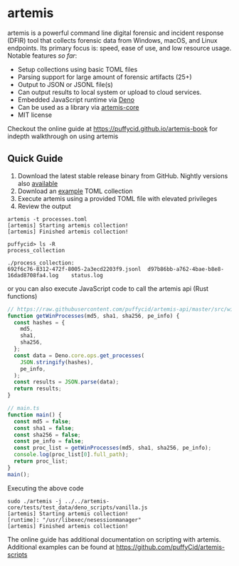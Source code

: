 # artemis

artemis is a powerful command line digital forensic and incident response (DFIR)
tool that collects forensic data from Windows, macOS, and Linux endpoints. Its
primary focus is: speed, ease of use, and low resource usage.\
Notable features _so far_:

- Setup collections using basic TOML files
- Parsing support for large amount of forensic artifacts (25+)
- Output to JSON or JSONL file(s)
- Can output results to local system or upload to cloud services.
- Embedded JavaScript runtime via [Deno](https://deno.land/)
- Can be used as a library via
  [artemis-core](https://puffycid.github.io/artemis-book/core/overview.html)
- MIT license

Checkout the online guide at https://puffycid.github.io/artemis-book for indepth
walkthrough on using artemis

## Quick Guide

1. Download the latest stable release binary from GitHub. Nightly versions also [available](https://github.com/puffyCid/artemis/releases/tag/nightly)
2. Download an
   [example](https://github.com/puffyCid/artemis/tree/main/artemis-core/tests/test_data)
   TOML collection
3. Execute artemis using a provided TOML file with elevated privileges
4. Review the output

```
artemis -t processes.toml
[artemis] Starting artemis collection!
[artemis] Finished artemis collection!

puffycid> ls -R
process_collection

./process_collection:
692f6c76-8312-472f-8005-2a3ecd2203f9.jsonl	d97b86bb-a762-4bae-b8e8-16dad8708fa4.log	status.log
```

or you can also execute JavaScript code to call the artemis api (Rust functions)

```javascript
// https://raw.githubusercontent.com/puffycid/artemis-api/master/src/windows/processes.ts
function getWinProcesses(md5, sha1, sha256, pe_info) {
  const hashes = {
    md5,
    sha1,
    sha256,
  };
  const data = Deno.core.ops.get_processes(
    JSON.stringify(hashes),
    pe_info,
  );
  const results = JSON.parse(data);
  return results;
}

// main.ts
function main() {
  const md5 = false;
  const sha1 = false;
  const sha256 = false;
  const pe_info = false;
  const proc_list = getWinProcesses(md5, sha1, sha256, pe_info);
  console.log(proc_list[0].full_path);
  return proc_list;
}
main();
```

Executing the above code

```
sudo ./artemis -j ../../artemis-core/tests/test_data/deno_scripts/vanilla.js
[artemis] Starting artemis collection!
[runtime]: "/usr/libexec/nesessionmanager"
[artemis] Finished artemis collection!
```

The online guide has additional documentation on scripting with artemis.\
Additional examples can be found at
https://github.com/puffyCid/artemis-scripts

